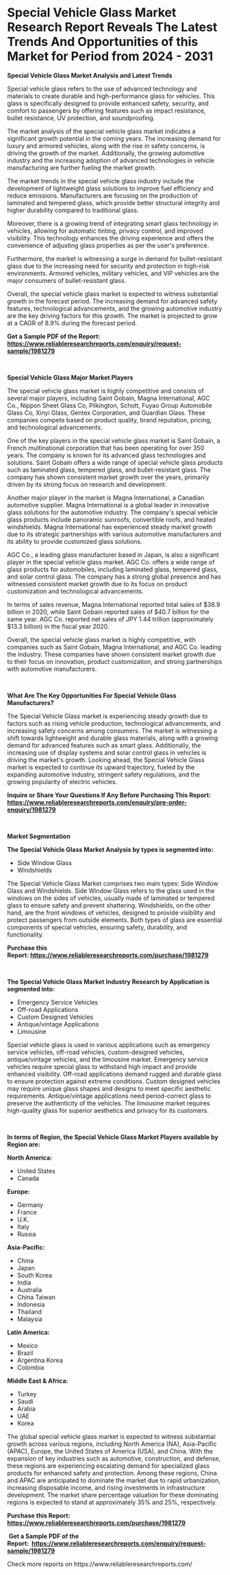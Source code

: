 <p><h1>Special Vehicle Glass Market Research Report Reveals The Latest Trends And Opportunities of this Market for Period from 2024 - 2031</h1></p><p><strong>Special Vehicle Glass Market Analysis and Latest Trends</strong></p>
<p><p>Special vehicle glass refers to the use of advanced technology and materials to create durable and high-performance glass for vehicles. This glass is specifically designed to provide enhanced safety, security, and comfort to passengers by offering features such as impact resistance, bullet resistance, UV protection, and soundproofing.</p><p>The market analysis of the special vehicle glass market indicates a significant growth potential in the coming years. The increasing demand for luxury and armored vehicles, along with the rise in safety concerns, is driving the growth of the market. Additionally, the growing automotive industry and the increasing adoption of advanced technologies in vehicle manufacturing are further fueling the market growth.</p><p>The market trends in the special vehicle glass industry include the development of lightweight glass solutions to improve fuel efficiency and reduce emissions. Manufacturers are focusing on the production of laminated and tempered glass, which provide better structural integrity and higher durability compared to traditional glass.</p><p>Moreover, there is a growing trend of integrating smart glass technology in vehicles, allowing for automatic tinting, privacy control, and improved visibility. This technology enhances the driving experience and offers the convenience of adjusting glass properties as per the user's preference.</p><p>Furthermore, the market is witnessing a surge in demand for bullet-resistant glass due to the increasing need for security and protection in high-risk environments. Armored vehicles, military vehicles, and VIP vehicles are the major consumers of bullet-resistant glass.</p><p>Overall, the special vehicle glass market is expected to witness substantial growth in the forecast period. The increasing demand for advanced safety features, technological advancements, and the growing automotive industry are the key driving factors for this growth. The market is projected to grow at a CAGR of 8.9% during the forecast period.</p></p>
<p><strong>Get a Sample PDF of the Report:&nbsp; <a href="https://www.reliableresearchreports.com/enquiry/request-sample/1981279">https://www.reliableresearchreports.com/enquiry/request-sample/1981279</a></strong></p>
<p>&nbsp;</p>
<p><strong>Special Vehicle Glass Major Market Players</strong></p>
<p><p>The special vehicle glass market is highly competitive and consists of several major players, including Saint Gobain, Magna International, AGC Co., Nippon Sheet Glass Co, Pilkington, Schott, Fuyao Group Automobile Glass Co, Xinyi Glass, Gentex Corporation, and Guardian Glass. These companies compete based on product quality, brand reputation, pricing, and technological advancements.</p><p>One of the key players in the special vehicle glass market is Saint Gobain, a French multinational corporation that has been operating for over 350 years. The company is known for its advanced glass technologies and solutions. Saint Gobain offers a wide range of special vehicle glass products such as laminated glass, tempered glass, and bullet-resistant glass. The company has shown consistent market growth over the years, primarily driven by its strong focus on research and development.</p><p>Another major player in the market is Magna International, a Canadian automotive supplier. Magna International is a global leader in innovative glass solutions for the automotive industry. The company's special vehicle glass products include panoramic sunroofs, convertible roofs, and heated windshields. Magna International has experienced steady market growth due to its strategic partnerships with various automotive manufacturers and its ability to provide customized glass solutions.</p><p>AGC Co., a leading glass manufacturer based in Japan, is also a significant player in the special vehicle glass market. AGC Co. offers a wide range of glass products for automobiles, including laminated glass, tempered glass, and solar control glass. The company has a strong global presence and has witnessed consistent market growth due to its focus on product customization and technological advancements.</p><p>In terms of sales revenue, Magna International reported total sales of $38.9 billion in 2020, while Saint Gobain reported sales of $40.7 billion for the same year. AGC Co. reported net sales of JPY 1.44 trillion (approximately $13.3 billion) in the fiscal year 2020.</p><p>Overall, the special vehicle glass market is highly competitive, with companies such as Saint Gobain, Magna International, and AGC Co. leading the industry. These companies have shown consistent market growth due to their focus on innovation, product customization, and strong partnerships with automotive manufacturers.</p></p>
<p>&nbsp;</p>
<p><strong>What Are The Key Opportunities For Special Vehicle Glass Manufacturers?</strong></p>
<p><p>The Special Vehicle Glass market is experiencing steady growth due to factors such as rising vehicle production, technological advancements, and increasing safety concerns among consumers. The market is witnessing a shift towards lightweight and durable glass materials, along with a growing demand for advanced features such as smart glass. Additionally, the increasing use of display systems and solar control glass in vehicles is driving the market's growth. Looking ahead, the Special Vehicle Glass market is expected to continue its upward trajectory, fueled by the expanding automotive industry, stringent safety regulations, and the growing popularity of electric vehicles.</p></p>
<p><strong>Inquire or Share Your Questions If Any Before Purchasing This Report: <a href="https://www.reliableresearchreports.com/enquiry/pre-order-enquiry/1981279">https://www.reliableresearchreports.com/enquiry/pre-order-enquiry/1981279</a></strong></p>
<p>&nbsp;</p>
<p><strong>Market Segmentation</strong></p>
<p><strong>The Special Vehicle Glass Market Analysis by types is segmented into:</strong></p>
<p><ul><li>Side Window Glass</li><li>Windshields</li></ul></p>
<p><p>The Special Vehicle Glass Market comprises two main types: Side Window Glass and Windshields. Side Window Glass refers to the glass used in the windows on the sides of vehicles, usually made of laminated or tempered glass to ensure safety and prevent shattering. Windshields, on the other hand, are the front windows of vehicles, designed to provide visibility and protect passengers from outside elements. Both types of glass are essential components of special vehicles, ensuring safety, durability, and functionality.</p></p>
<p><strong>Purchase this Report:&nbsp;<a href="https://www.reliableresearchreports.com/purchase/1981279">https://www.reliableresearchreports.com/purchase/1981279</a></strong></p>
<p>&nbsp;</p>
<p><strong>The Special Vehicle Glass Market Industry Research by Application is segmented into:</strong></p>
<p><ul><li>Emergency Service Vehicles</li><li>Off-road Applications</li><li>Custom Designed Vehicles</li><li>Antique/vintage Applications</li><li>Limousine</li></ul></p>
<p><p>Special vehicle glass is used in various applications such as emergency service vehicles, off-road vehicles, custom-designed vehicles, antique/vintage vehicles, and the limousine market. Emergency service vehicles require special glass to withstand high impact and provide enhanced visibility. Off-road applications demand rugged and durable glass to ensure protection against extreme conditions. Custom designed vehicles may require unique glass shapes and designs to meet specific aesthetic requirements. Antique/vintage applications need period-correct glass to preserve the authenticity of the vehicles. The limousine market requires high-quality glass for superior aesthetics and privacy for its customers.</p></p>
<p>&nbsp;</p>
<p><strong>In terms of Region, the Special Vehicle Glass Market Players available by Region are:</strong></p>
<p>
    <p> <strong> North America: </strong>
        <ul>
            <li>United States</li>
            <li>Canada</li>
        </ul>
        </p> 
    <p> <strong> Europe: </strong>
        <ul>
            <li>Germany</li>
            <li>France</li>
            <li>U.K.</li>
            <li>Italy</li>
            <li>Russia</li>
        </ul>
        </p> 
    <p> <strong> Asia-Pacific: </strong>
        <ul>
            <li>China</li>
            <li>Japan</li>
            <li>South Korea</li>
            <li>India</li>
            <li>Australia</li>
            <li>China Taiwan</li>
            <li>Indonesia</li>
            <li>Thailand</li>
            <li>Malaysia</li>
        </ul>
        </p> 
    <p> <strong> Latin America: </strong>
        <ul>
            <li>Mexico</li>
            <li>Brazil</li>
            <li>Argentina Korea</li>
            <li>Colombia</li>
        </ul>
        </p> 
    <p> <strong> Middle East & Africa: </strong>
        <ul>
            <li>Turkey</li>
            <li>Saudi</li>
            <li>Arabia</li>
            <li>UAE</li>
            <li>Korea</li>
        </ul>
    </p>
    </p>
<p><p>The global special vehicle glass market is expected to witness substantial growth across various regions, including North America (NA), Asia-Pacific (APAC), Europe, the United States of America (USA), and China. With the expansion of key industries such as automotive, construction, and defense, these regions are experiencing escalating demand for specialized glass products for enhanced safety and protection. Among these regions, China and APAC are anticipated to dominate the market due to rapid urbanization, increasing disposable income, and rising investments in infrastructure development. The market share percentage valuation for these dominating regions is expected to stand at approximately 35% and 25%, respectively.</p></p>
<p><strong>Purchase this Report: <a href="https://www.reliableresearchreports.com/purchase/1981279">https://www.reliableresearchreports.com/purchase/1981279</a></strong></p>
<p>&nbsp;<strong>Get a Sample PDF of the Report:&nbsp;&nbsp;<a href="https://www.reliableresearchreports.com/enquiry/request-sample/1981279">https://www.reliableresearchreports.com/enquiry/request-sample/1981279</a></strong></p>
<p><strong></strong></p>
<p>Check more reports on https://www.reliableresearchreports.com/</p>